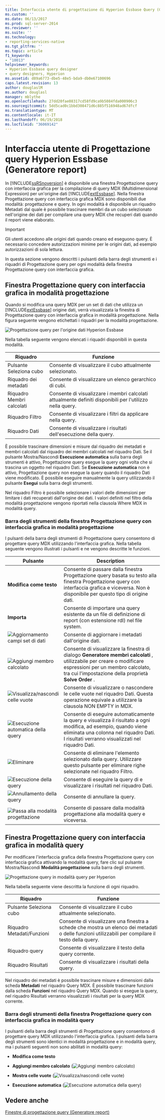 ```yaml
---
title: Interfaccia utente di progettazione di Hyperion Essbase Query (Generatore Report) | Documenti Microsoft
ms.custom: ''
ms.date: 06/13/2017
ms.prod: sql-server-2014
ms.reviewer: ''
ms.suite: ''
ms.technology:
- reporting-services-native
ms.tgt_pltfrm: ''
ms.topic: article
f1_keywords:
- "10013"
helpviewer_keywords:
- Hyperion Essbase query designer
- query designers, Hyperion
ms.assetid: d89a6773-dbe5-48e5-bda9-db0e67100696
caps.latest.revision: 13
author: douglaslM
ms.author: douglasl
manager: mblythe
ms.openlocfilehash: 27dd20fae08317cd58fd9ca9b5084fda000906c3
ms.sourcegitcommit: 5dd5cad0c1bbd308471d6c885f516948ad67dfcf
ms.translationtype: MT
ms.contentlocale: it-IT
ms.lasthandoff: 06/19/2018
ms.locfileid: "36069142"
---
```

# <a name="hyperion-essbase-query-designer-user-interface-report-builder"></a>Interfaccia utente di Progettazione query Hyperion Essbase (Generatore report)
  In [!INCLUDE[ssRSnoversion](../includes/ssrsnoversion-md.md)] è disponibile una finestra Progettazione query con interfaccia grafica per la compilazione di query MDX (Multidimensional Expression) per un'origine dati [!INCLUDE[extEssbase](../includes/extessbase-md.md)]. Nella finestra Progettazione query con interfaccia grafica MDX sono disponibili due modalità: progettazione e query. In ogni modalità è disponibile un riquadro Metadati dal quale è possibile trascinare membri da un cubo selezionato nell'origine dei dati per compilare una query MDX che recuperi dati quando il report viene elaborato.  
  
> [!IMPORTANT]  
>  Gli utenti accedono alle origini dati quando creano ed eseguono query. È necessario concedere autorizzazioni minime per le origini dati, ad esempio autorizzazioni di sola lettura.  
  
 In questa sezione vengono descritti i pulsanti della barra degli strumenti e i riquadri di Progettazione query per ogni modalità della finestra Progettazione query con interfaccia grafica.  
  
## <a name="graphical-query-designer-in-design-mode"></a>Finestra Progettazione query con interfaccia grafica in modalità progettazione  
 Quando si modifica una query MDX per un set di dati che utilizza un [!INCLUDE[extEssbase](../includes/extessbase-md.md)] origine dati, verrà visualizzata la finestra di Progettazione query con interfaccia grafica in modalità progettazione. Nella figura seguente vengono etichettati i riquadri per la modalità progettazione.  
  
 ![Progettazione query per l'origine dati Hyperion Essbase](media/rsqd-dshyperionessbase-mdx-designmode.gif "Progettazione Query per l'origine dati Hyperion Essbase")  
  
 Nella tabella seguente vengono elencati i riquadri disponibili in questa modalità.  
  
|Riquadro|Funzione|  
|----------|--------------|  
|Pulsante Seleziona cubo|Consente di visualizzare il cubo attualmente selezionato.|  
|Riquadro dei metadati|Consente di visualizzare un elenco gerarchico di cubi.|  
|Riquadro Membri calcolati|Consente di visualizzare i membri calcolati attualmente definiti disponibili per l'utilizzo nella query.|  
|Riquadro Filtro|Consente di visualizzare i filtri da applicare nella query.|  
|Riquadro Dati|Consente di visualizzare i risultati dell'esecuzione della query.|  
  
 È possibile trascinare dimensioni e misure dal riquadro dei metadati e membri calcolati dal riquadro dei membri calcolati nel riquadro Dati. Se il pulsante Mostra/Nascondi **Esecuzione automatica** sulla barra degli strumenti è attivo, Progettazione query esegue la query ogni volta che si trascina un oggetto nel riquadro Dati. Se **Esecuzione automatica** non è attivo, Progettazione query non esegue la query quando il riquadro Dati viene modificato. È possibile eseguire manualmente la query utilizzando il pulsante **Esegui** sulla barra degli strumenti.  
  
 Nel riquadro Filtro è possibile selezionare i valori delle dimensioni per limitare i dati recuperati dall'origine dei dati. I valori definiti nel filtro della modalità progettazione vengono riportati nella clausola Where MDX in modalità query.  
  
### <a name="toolbar-for-the-graphical-query-designer-in-design-mode-toolbar"></a>Barra degli strumenti della finestra Progettazione query con interfaccia grafica in modalità progettazione  
 I pulsanti della barra degli strumenti di Progettazione query consentono di progettare query MDX utilizzando l'interfaccia grafica. Nella tabella seguente vengono illustrati i pulsanti e ne vengono descritte le funzioni.  
  
|Pulsante|Description|  
|------------|-----------------|  
|**Modifica come testo**|Consente di passare dalla finestra Progettazione query basata su testo alla finestra Progettazione query con interfaccia grafica e viceversa. Non è disponibile per questo tipo di origine dati.|  
|**Importa**|Consente di importare una query esistente da un file di definizione di report (con estensione rdl) nel file system.|  
|![Aggiornamento campi set di dati](media/rsqdicon-refreshfields.gif "Aggiornamento campi set di dati")|Consente di aggiornare i metadati dall'origine dati.|  
|![Aggiungi membro calcolato](../analysis-services/media/rsqdicon-addcalculatedmember.gif "Aggiungi membro calcolato")|Consente di visualizzare la finestra di dialogo **Generatore membri calcolati** , utilizzabile per creare o modificare espressioni per un membro calcolato, tra cui l'impostazione della proprietà **Solve Order** .|  
|![Visualizza/nascondi celle vuote](../analysis-services/media/rsqdicon-showemptycells.gif "Visualizza/nascondi celle vuote")|Consente di visualizzare o nascondere le celle vuote nel riquadro Dati. Questa operazione equivale a utilizzare la clausola NON EMPTY in MDX.|  
|![Esecuzione automatica della query](../analysis-services/media/rsqdicon-autoexecute.gif "Esecuzione automatica della query")|Consente di eseguire automaticamente la query e visualizza il risultato a ogni modifica, ad esempio, quando viene eliminata una colonna nel riquadro Dati. I risultati verranno visualizzati nel riquadro Dati.|  
|![Eliminare](../analysis-services/media/rsqdicon-delete.gif "eliminare")|Consente di eliminare l'elemento selezionato dalla query. Utilizzare questo pulsante per eliminare righe selezionate nel riquadro Filtro.|  
|![Esecuzione della query](../analysis-services/media/rsqdicon-run.gif "Esecuzione della query")|Consente di eseguire la query di e visualizzare i risultati nel riquadro Dati.|  
|![Annullamento della query](../analysis-services/media/rsqdicon-cancel.gif "Annullamento della query")|Consente di annullare la query.|  
|![Passa alla modalità progettazione](../analysis-services/media/rsqdicon-designmode.gif "Passa alla modalità progettazione")|Consente di passare dalla modalità progettazione alla modalità query e viceversa.|  
  
## <a name="graphical-query-designer-in-query-mode"></a>Finestra Progettazione query con interfaccia grafica in modalità query  
 Per modificare l'interfaccia grafica della finestra Progettazione query con interfaccia grafica attivando la modalità query, fare clic sul pulsante Mostra/Nascondi **Modalità progettazione** sulla barra degli strumenti.  
  
 ![Progettazione query in modalità query per Hyperion](media/rsqd-hyperionessbase-mdx-querymode.gif "Progettazione query in modalità query per Hyperion")  
  
 Nella tabella seguente viene descritta la funzione di ogni riquadro.  
  
|Riquadro|Funzione|  
|----------|--------------|  
|Pulsante Seleziona cubo|Consente di visualizzare il cubo attualmente selezionato.|  
|Riquadro Metadati/Funzioni|Consente di visualizzare una finestra a schede che mostra un elenco dei metadati o delle funzioni utilizzabili per compilare il testo della query.|  
|Riquadro query|Consente di visualizzare il testo della query corrente.|  
|Riquadro Risultati|Consente di visualizzare i risultati della query.|  
  
 Nel riquadro dei metadati è possibile trascinare misure e dimensioni dalla scheda **Metadati** nel riquadro Query MDX. È possibile trascinare funzioni dalla scheda **Funzioni** nel riquadro Query MDX. Quando si esegue la query, nel riquadro Risultati verranno visualizzati i risultati per la query MDX corrente.  
  
### <a name="toolbar-for-the-graphical-query-designer-in-query-mode"></a>Barra degli strumenti della finestra Progettazione query con interfaccia grafica in modalità query  
 I pulsanti della barra degli strumenti di Progettazione query consentono di progettare query MDX utilizzando l'interfaccia grafica. I pulsanti della barra degli strumenti sono identici in modalità progettazione e in modalità query, ma i pulsanti seguenti non sono abilitati in modalità query:  
  
-   **Modifica come testo**  
  
-   **Aggiungi membro calcolato** (![Aggiungi membro calcolato](../analysis-services/media/rsqdicon-addcalculatedmember.gif "Aggiungi membro calcolato"))  
  
-   **Mostra celle vuote** (![Visualizza/nascondi celle vuote](../analysis-services/media/rsqdicon-showemptycells.gif "Visualizza/nascondi celle vuote"))  
  
-   **Esecuzione automatica** (![Esecuzione automatica della query](../analysis-services/media/rsqdicon-autoexecute.gif "Esecuzione automatica della query"))  
  
## <a name="see-also"></a>Vedere anche  
 [Finestre di progettazione query &#40;Generatore report&#41;](../../2014/reporting-services/query-designers-report-builder.md)  
  
  